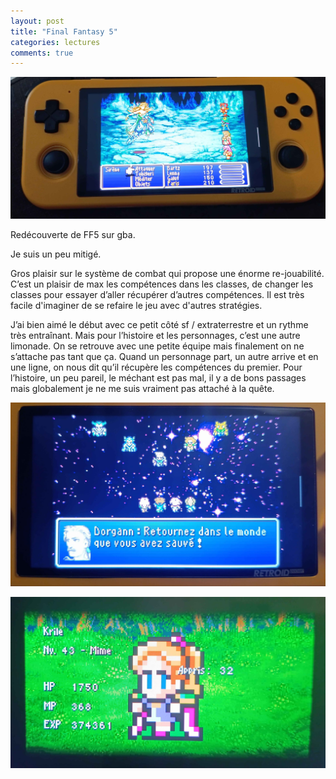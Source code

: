 ```yaml
---
layout: post
title: "Final Fantasy 5"
categories: lectures
comments: true
---
```


![FF5](https://github.com/homeostasie/bouquins/raw/master/_pics/jv/ff/FF5-1.jpg)

Redécouverte de FF5 sur gba. 

Je suis un peu mitigé. 

Gros plaisir sur le système de combat qui propose une énorme re-jouabilité. C’est un plaisir de max les compétences dans les classes, de changer les classes pour essayer d’aller récupérer d’autres compétences. Il est très facile d'imaginer de se refaire le jeu avec d'autres stratégies.

J’ai bien aimé le début avec ce petit côté sf / extraterrestre et un rythme très entraînant. Mais pour l’histoire et les personnages, c’est une autre limonade. On se retrouve avec une petite équipe mais finalement on ne s’attache pas tant que ça. Quand un personnage part, un autre arrive et en une ligne, on nous dit qu’il récupère les compétences du premier. Pour l’histoire, un peu pareil, le méchant est pas mal, il y a de bons passages mais globalement je ne me suis vraiment pas attaché à la quête.


![FF5](https://github.com/homeostasie/bouquins/raw/master/_pics/jv/ff/FF5-2.jpg)


![FF5](https://github.com/homeostasie/bouquins/raw/master/_pics/jv/ff/FF5-3.jpg)